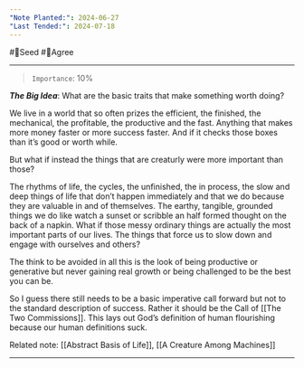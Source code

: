 ```yaml
---
"Note Planted:": 2024-06-27
"Last Tended:": 2024-07-18
---
```

#🌱Seed  #🙂Agree
****
> `Importance`: 10%
 
***The Big Idea***: What are the basic traits that make something worth doing? 

We live in a world that so often prizes the efficient, the finished, the mechanical, the profitable, the productive and the fast. Anything that makes more money faster or more success faster. And if it checks those boxes than it’s good or worth while. 

But what if instead the things that are creaturly were more important than those?

The rhythms of life, the cycles, the unfinished, the in process, the slow and deep things of life that don’t happen immediately and that we do because they are valuable in and of themselves. The earthy, tangible, grounded things we do like watch a sunset or scribble an half formed thought on the back of a napkin. What if those messy ordinary things are actually the most important parts of our lives. The things that force us to slow down and engage with ourselves and others?

The think to be avoided in all this is the look of being productive or generative but never gaining real growth or being challenged to be the best you can be.

So I guess there still needs to be a basic imperative call forward but not to the standard description of success. Rather it should be the Call of [[The Two Commissions]]. This lays out God’s definition of human flourishing because our human definitions suck.

Related note: [[Abstract Basis of Life]], [[A Creature Among Machines]]

****
